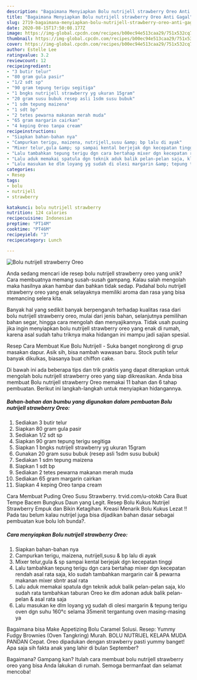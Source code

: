 ```yaml
---
description: "Bagaimana Menyiapkan Bolu nutrijell strawberry Oreo Anti Gagal"
title: "Bagaimana Menyiapkan Bolu nutrijell strawberry Oreo Anti Gagal"
slug: 2719-bagaimana-menyiapkan-bolu-nutrijell-strawberry-oreo-anti-gagal
date: 2020-08-15T17:50:08.177Z
image: https://img-global.cpcdn.com/recipes/b00ec94e513caa29/751x532cq70/bolu-nutrijell-strawberry-oreo-foto-resep-utama.jpg
thumbnail: https://img-global.cpcdn.com/recipes/b00ec94e513caa29/751x532cq70/bolu-nutrijell-strawberry-oreo-foto-resep-utama.jpg
cover: https://img-global.cpcdn.com/recipes/b00ec94e513caa29/751x532cq70/bolu-nutrijell-strawberry-oreo-foto-resep-utama.jpg
author: Estelle Lee
ratingvalue: 3.2
reviewcount: 12
recipeingredient:
- "3 butir telur"
- "80 gram gula pasir"
- "1/2 sdt sp"
- "90 gram tepung terigu segitiga"
- "1 bngks nutrijell strawberry yg ukuran 15gram"
- "20 gram susu bubuk resep asli 1sdm susu bubuk"
- "1 sdm tepung maizena"
- "1 sdt bp"
- "2 tetes pewarna makanan merah muda"
- "65 gram margarin cairkan"
- "4 keping Oreo tanpa cream"
recipeinstructions:
- "Siapkan bahan-bahan nya"
- "Campurkan terigu, maizena, nutrijell,susu &amp; bp lalu di ayak"
- "Mixer telur,gula &amp; sp sampai kental berjejak dgn kecepatan tinggi"
- "Lalu tambahkan tepung terigu dgn cara bertahap mixer dgn kecepatan rendah asal rata saja, klo sudah tambahkan margarin cair &amp; pewarna makanan mixer sbntr asal rata"
- "Lalu aduk memakai spatula dgn teknik aduk balik pelan-pelan saja, klo sudah rata tambahkan taburan Oreo ke dlm adonan aduk balik pelan-pelan &amp; asal rata saja"
- "Lalu masukan ke dlm loyang yg sudah di olesi margarin &amp; tepung terigu oven dgn suhu 160°c selama 35menit tergantung oven masing-masing ya"
categories:
- Resep
tags:
- bolu
- nutrijell
- strawberry

katakunci: bolu nutrijell strawberry 
nutrition: 124 calories
recipecuisine: Indonesian
preptime: "PT14M"
cooktime: "PT46M"
recipeyield: "3"
recipecategory: Lunch

---
```



![Bolu nutrijell strawberry Oreo](https://img-global.cpcdn.com/recipes/b00ec94e513caa29/751x532cq70/bolu-nutrijell-strawberry-oreo-foto-resep-utama.jpg)

Anda sedang mencari ide resep bolu nutrijell strawberry oreo yang unik? Cara membuatnya memang susah-susah gampang. Kalau salah mengolah maka hasilnya akan hambar dan bahkan tidak sedap. Padahal bolu nutrijell strawberry oreo yang enak selayaknya memiliki aroma dan rasa yang bisa memancing selera kita.

Banyak hal yang sedikit banyak berpengaruh terhadap kualitas rasa dari bolu nutrijell strawberry oreo, mulai dari jenis bahan, selanjutnya pemilihan bahan segar, hingga cara mengolah dan menyajikannya. Tidak usah pusing jika ingin menyiapkan bolu nutrijell strawberry oreo yang enak di rumah, karena asal sudah tahu triknya maka hidangan ini mampu jadi sajian spesial.

Resep Cara Membuat Kue Bolu Nutrijell - Suka banget nongkrong di grup masakan dapur. Asik sih, bisa nambah wawasan baru. Stock putih telur banyak dikulkas, biasanya buat chiffon cake.


Di bawah ini ada beberapa tips dan trik praktis yang dapat diterapkan untuk mengolah bolu nutrijell strawberry oreo yang siap dikreasikan. Anda bisa membuat Bolu nutrijell strawberry Oreo memakai 11 bahan dan 6 tahap pembuatan. Berikut ini langkah-langkah untuk menyiapkan hidangannya.

<!--inarticleads1-->

##### Bahan-bahan dan bumbu yang digunakan dalam pembuatan Bolu nutrijell strawberry Oreo:

1. Sediakan 3 butir telur
1. Siapkan 80 gram gula pasir
1. Sediakan 1/2 sdt sp
1. Siapkan 90 gram tepung terigu segitiga
1. Siapkan 1 bngks nutrijell strawberry yg ukuran 15gram
1. Gunakan 20 gram susu bubuk (resep asli 1sdm susu bubuk)
1. Sediakan 1 sdm tepung maizena
1. Siapkan 1 sdt bp
1. Sediakan 2 tetes pewarna makanan merah muda
1. Sediakan 65 gram margarin cairkan
1. Siapkan 4 keping Oreo tanpa cream


Cara Membuat Puding Oreo Susu Strawberry. trvid.com/u-otokb Cara Buat Tempe Bacem Bungkus Daun yang Legit. Resep Bolu Kukus Nutrijel Strawberry Empuk dan Bikin Ketagihan. Kreasi Menarik Bolu Kukus Lezat !! Pada tau belum kalau nutrijel juga bisa dijadikan bahan dasar sebagai pembuatan kue bolu loh bunda?. 

<!--inarticleads2-->

##### Cara menyiapkan Bolu nutrijell strawberry Oreo:

1. Siapkan bahan-bahan nya
1. Campurkan terigu, maizena, nutrijell,susu &amp; bp lalu di ayak
1. Mixer telur,gula &amp; sp sampai kental berjejak dgn kecepatan tinggi
1. Lalu tambahkan tepung terigu dgn cara bertahap mixer dgn kecepatan rendah asal rata saja, klo sudah tambahkan margarin cair &amp; pewarna makanan mixer sbntr asal rata
1. Lalu aduk memakai spatula dgn teknik aduk balik pelan-pelan saja, klo sudah rata tambahkan taburan Oreo ke dlm adonan aduk balik pelan-pelan &amp; asal rata saja
1. Lalu masukan ke dlm loyang yg sudah di olesi margarin &amp; tepung terigu oven dgn suhu 160°c selama 35menit tergantung oven masing-masing ya


Bagaimana bisa Make Appetizing Bolu Caramel Solusi. Resep: Yummy Fudgy Brownies (Oven Tangkring) Murah. BOLU NUTRIJEL KELAPA MUDA PANDAN Cepat. Oreo dipadukan dengan strawberry pasti yummy banget! Apa saja sih fakta anak yang lahir di bulan September? 

Bagaimana? Gampang kan? Itulah cara membuat bolu nutrijell strawberry oreo yang bisa Anda lakukan di rumah. Semoga bermanfaat dan selamat mencoba!
